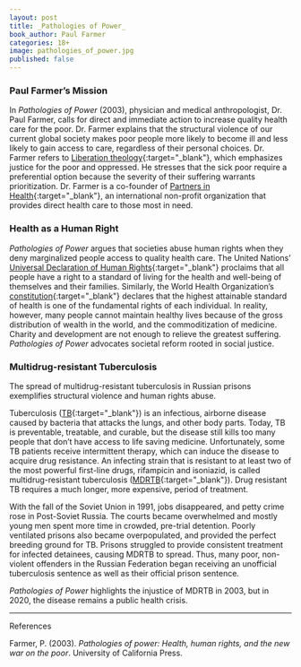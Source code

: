 ```yaml
---
layout: post
title: _Pathologies of Power_
book_author: Paul Farmer
categories: 18+
image: pathologies_of_power.jpg
published: false
---
```

### Paul Farmer’s Mission

In _Pathologies of Power_ (2003), physician and medical anthropologist, Dr. Paul Farmer, calls for direct and immediate action to increase quality health care for the poor. Dr. Farmer explains that the structural violence of our current global society makes poor people more likely to become ill and less likely to gain access to care, regardless of their personal choices. Dr. Farmer refers to [Liberation theology][1]{:target="_blank"}, which emphasizes justice for the poor and oppressed. He stresses that the sick poor require a preferential option because the severity of their suffering warrants prioritization. Dr. Farmer is a co-founder of [Partners in Health][2]{:target="_blank"}, an international non-profit organization that provides direct health care to those most in need.

### Health as a Human Right

_Pathologies of Power_ argues that societies abuse human rights when they deny marginalized people access to quality health care. The United Nations’ [Universal Declaration of Human Rights][3]{:target="_blank"} proclaims that all people have a right to a standard of living for the health and well-being of themselves and their families. Similarly, the World Health Organization’s [constitution][4]{:target="_blank"} declares that the highest attainable standard of health is one of the fundamental rights of each individual. In reality, however, many people cannot maintain healthy lives because of the gross distribution of wealth in the world, and the commoditization of medicine. Charity and development are not enough to relieve the greatest suffering. _Pathologies of Power_ advocates societal reform rooted in social justice.

### Multidrug-resistant Tuberculosis

The spread of multidrug-resistant tuberculosis in Russian prisons exemplifies structural violence and human rights abuse.

Tuberculosis ([TB][5]{:target="_blank"}) is an infectious, airborne disease caused by bacteria that attacks the lungs, and other body parts. Today, TB is preventable, treatable, and curable, but the disease still kills too many people that don’t have access to life saving medicine. Unfortunately, some TB patients receive intermittent therapy, which can induce the disease to acquire drug resistance. An infecting strain that is resistant to at least two of the most powerful first-line drugs, rifampicin and isoniazid, is called multidrug-resistant tuberculosis ([MDRTB][6]{:target="_blank"}). Drug resistant TB requires a much longer, more expensive, period of treatment.

With the fall of the Soviet Union in 1991, jobs disappeared, and petty crime rose in Post-Soviet Russia. The courts became overwhelmed and mostly young men spent more time in crowded, pre-trial detention. Poorly ventilated prisons also became overpopulated, and provided the perfect breeding ground for TB. Prisons struggled to provide consistent treatment for infected detainees, causing MDRTB to spread. Thus, many poor, non-violent offenders in the Russian Federation began receiving an unofficial tuberculosis sentence as well as their official prison sentence.

_Pathologies of Power_ highlights the injustice of MDRTB in 2003, but in 2020, the disease remains a public health crisis.

---
References

Farmer, P. (2003). _Pathologies of power: Health, human rights, and the new war
on the poor_. University of California Press.

[1]: https://www.britannica.com/topic/liberation-theology
[2]: https://www.pih.org/pages/our-mission
[3]: https://www.un.org/en/universal-declaration-human-rights/index.html
[4]: https://www.who.int/about/who-we-are/constitution
[5]: https://www.who.int/news-room/fact-sheets/detail/tuberculosis
[6]: https://www.who.int/features/qa/79/en/
